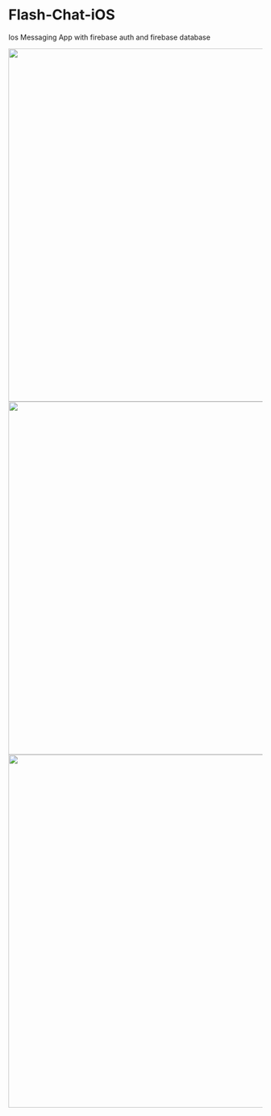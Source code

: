 # Flash-Chat-iOS

Ios Messaging App with firebase auth and firebase database

<img height="700" src="https://github.com/OdongoWaga/Flash-Chat-iOS/blob/master/Flash%20Chat/Images.xcassets/Simulator%20Screen%20Shot%20-%20iPhone%20X%CA%80%20-%202019-09-17%20at%2014.38.24.png" />
<img height="700" src="https://github.com/OdongoWaga/Flash-Chat-iOS/blob/master/Flash%20Chat/Images.xcassets/Simulator%20Screen%20Shot%20-%20iPhone%20X%CA%80%20-%202019-09-17%20at%2014.38.48.png" />
<img height="700" src="https://github.com/OdongoWaga/Flash-Chat-iOS/blob/master/Flash%20Chat/Images.xcassets/Simulator%20Screen%20Shot%20-%20iPhone%20X%CA%80%20-%202019-09-17%20at%2014.38.57.png" />
